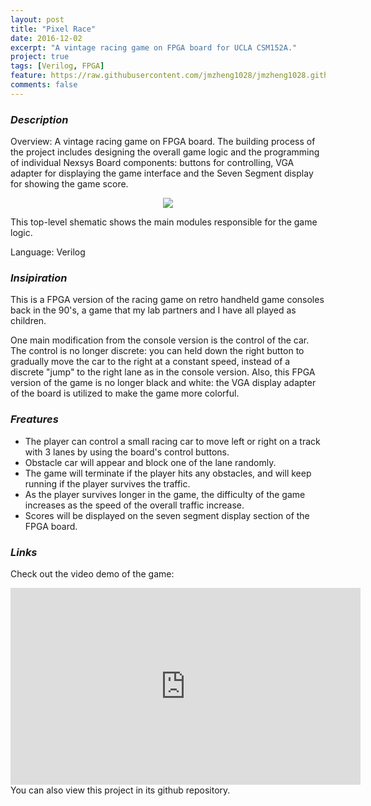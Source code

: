 ```yaml
---
layout: post
title: "Pixel Race"
date: 2016-12-02
excerpt: "A vintage racing game on FPGA board for UCLA CSM152A."
project: true
tags: [Verilog, FPGA]
feature: https://raw.githubusercontent.com/jmzheng1028/jmzheng1028.github.io/master/assets/img/PR.PNG
comments: false
---
```




### *Description*
Overview: A vintage racing game on FPGA board. The building process of the project includes designing the overall game logic and the programming of individual Nexsys Board components: buttons for controlling, VGA adapter for displaying the game interface and the Seven Segment display for showing the game score. 

<figure>
	<center><img src="https://raw.githubusercontent.com/jmzheng1028/jmzheng1028.github.io/master/assets/img/Pixel_race_schematic.png"></center></figure>
This top-level shematic shows the main modules responsible for the game logic.

Language: Verilog


### *Insipiration*
This is a FPGA version of the racing game on retro handheld game consoles back in the 90's, a game that my lab partners and I have all played as children. 

One main modification from the console version is the control of the car. The control is no longer discrete: you can held down the right button to gradually move the car to the right at a constant speed, instead of a discrete "jump" to the right lane as in the console version. Also, this FPGA version of the game is no longer black and white: the VGA display adapter of the board is utilized to make the game more colorful.

### *Freatures*
* The player can control a small racing car to move left or right on a track with 3 lanes by using the board's control buttons. 
* Obstacle car will appear and block one of the lane randomly.
* The game will terminate if the player hits any obstacles, and will keep running if the player survives the traffic.
* As the player survives longer in the game, the difficulty of the game increases as the speed of the overall traffic increase. 
* Scores will be displayed on the seven segment display section of the FPGA board.


### *Links*
Check out the video demo of the game: 
<iframe width="560" height="315" src="https://www.youtube.com/embed/-wsM9rczjNI?rel=0&amp;showinfo=0" frameborder="0" allowfullscreen></iframe>
You can also view this project in its github repository.
